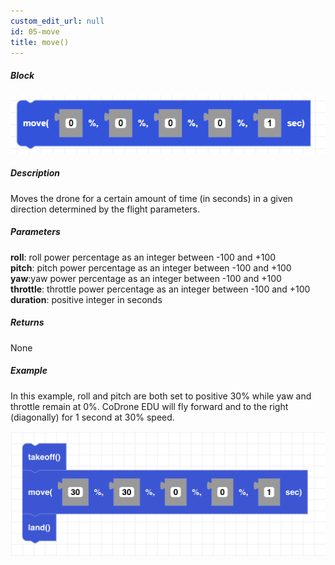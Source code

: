 ```yaml
---
custom_edit_url: null
id: 05-move
title: move()
---
```


##### Block

![move image](move.PNG)

##### Description

Moves the drone for a certain amount of time (in seconds) in a given direction determined by the flight parameters. 

##### Parameters

**roll**: roll power percentage as an integer between -100 and +100<br /> 
**pitch**: pitch power percentage as an integer between -100 and +100<br />
**yaw**:yaw power percentage as an integer between -100 and +100<br /> 
**throttle**:  throttle power percentage as an integer between -100 and +100<br />
**duration**: positive integer in seconds <br />

##### Returns

None

##### Example
In this example, roll and pitch are both set to positive 30% while yaw and throttle remain at 0%. CoDrone EDU will fly forward and to the right (diagonally) for 1 second at 30% speed.

![move example](move-example.png)